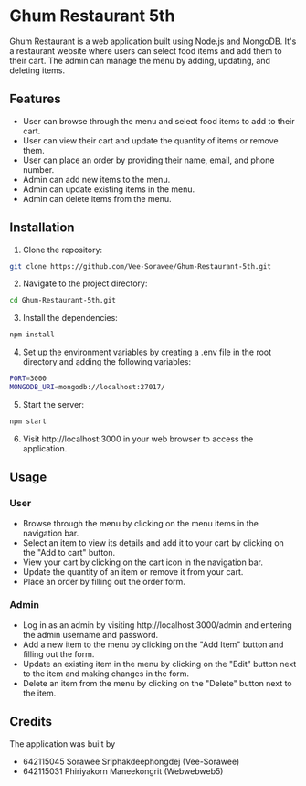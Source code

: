 # Ghum Restaurant 5th

Ghum Restaurant is a web application built using Node.js and MongoDB. It's a restaurant website where users can select food items and add them to their cart. The admin can manage the menu by adding, updating, and deleting items.

## Features
- User can browse through the menu and select food items to add to their cart.
- User can view their cart and update the quantity of items or remove them.
- User can place an order by providing their name, email, and phone number.
- Admin can add new items to the menu.
- Admin can update existing items in the menu.
- Admin can delete items from the menu.

## Installation
1. Clone the repository:
```bash
git clone https://github.com/Vee-Sorawee/Ghum-Restaurant-5th.git
```
2. Navigate to the project directory:
```bash
cd Ghum-Restaurant-5th.git
```

3. Install the dependencies:
```bash
npm install
```

4. Set up the environment variables by creating a .env file in the root directory and adding the following variables:
```bash
PORT=3000
MONGODB_URI=mongodb://localhost:27017/
```
5. Start the server:
```bash
npm start
```

6. Visit http://localhost:3000 in your web browser to access the application.

## Usage

### User
- Browse through the menu by clicking on the menu items in the navigation bar.
- Select an item to view its details and add it to your cart by clicking on the "Add to cart" button.
- View your cart by clicking on the cart icon in the navigation bar.
- Update the quantity of an item or remove it from your cart.
- Place an order by filling out the order form.

### Admin
- Log in as an admin by visiting http://localhost:3000/admin and entering the admin username and password.
- Add a new item to the menu by clicking on the "Add Item" button and filling out the form.
- Update an existing item in the menu by clicking on the "Edit" button next to the item and making changes in the form.
- Delete an item from the menu by clicking on the "Delete" button next to the item.

## Credits

The application was built by 
- 642115045 Sorawee Sriphakdeephongdej (Vee-Sorawee)
- 642115031 Phiriyakorn Maneekongrit (Webwebweb5)
